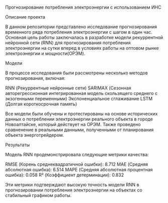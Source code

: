 Прогнозирование потребления электроэнергии с использованием ИНС

Описание проекта

В данном репозитории представлено исследование прогнозирования временного ряда потребления электроэнергии с шагом в один час. Основная цель работы заключалась в разработке модели рекуррентной нейронной сети (RNN) для прогнозирования потребления электроэнергии на сутки вперед в условиях работы на оптовом рынке электроэнергии и мощности(ОРЭМ).

Модели

В процессе исследования были рассмотрены несколько методов прогнозирования, включая:

RNN (Рекуррентные нейронные сети)
SARIMAX (Сезонная авторегрессионная интегрированная модель скользящего среднего с экзогенными переменными)
Экспоненциальное сглаживание
LSTM (Долгая короткосрочная память)

Все модели были обучены и протестированы на основе исторических данных о потреблении электроэнергии реального объекта в городе Новоалтайске, который действует на ОРЭМ.
Также проведено сравненение в реальными данными, полученными от планирования объекта энерготрейдером.

Результаты

Модель RNN продемонстрировала следующие метрики качества:

RMSE (Корень среднеквадратичной ошибки): 8.712
MAE (Средняя абсолютная ошибка): 6.514
MAPE (Средняя абсолютная процентная ошибка): 0.058
R² (Коэффициент детерминации): 0.832

Эти метрики подтверждают высокую точность модели RNN в прогнозировании потребления электроэнергии на объектах со стабильный графиком работы.
